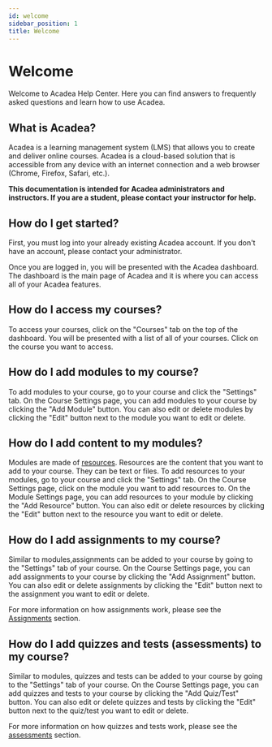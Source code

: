 ```yaml
---
id: welcome
sidebar_position: 1
title: Welcome
---
```

# Welcome

Welcome to Acadea Help Center. Here you can find answers to frequently asked questions and learn how to use Acadea.

## What is Acadea?

Acadea is a learning management system (LMS) that allows you to create and deliver online courses. Acadea is a cloud-based solution that is accessible from any device with an internet connection and a web browser (Chrome, Firefox, Safari, etc.).

**This documentation is intended for Acadea administrators and instructors. If you are a student, please contact your instructor for help.**

## How do I get started?

First, you must log into your already existing Acadea account. If you don't have an account, please contact your administrator.

Once you are logged in, you will be presented with the Acadea dashboard. The dashboard is the main page of Acadea and it is where you can access all of your Acadea features.

## How do I access my courses?

To access your courses, click on the "Courses" tab on the top of the dashboard. You will be presented with a list of all of your courses. Click on the course you want to access.


## How do I add modules to my course?

To add modules to your course, go to your course and click the "Settings" tab. On the Course Settings page, you can add modules to your course by clicking the "Add Module" button. You can also edit or delete modules by clicking the "Edit" button next to the module you want to edit or delete.

## How do I add content to my modules?

Modules are made of [resources](resources). Resources are the content that you want to add to your course. They can be text or files. To add resources to your modules, go to your course and click the "Settings" tab. On the Course Settings page, click on the module you want to add resources to. On the Module Settings page, you can add resources to your module by clicking the "Add Resource" button. You can also edit or delete resources by clicking the "Edit" button next to the resource you want to edit or delete.

## How do I add assignments to my course?

Similar to modules,assignments can be added to your course by going to the "Settings" tab of your course. On the Course Settings page, you can add assignments to your course by clicking the "Add Assignment" button. You can also edit or delete assignments by clicking the "Edit" button next to the assignment you want to edit or delete. 

For more information on how assignments work, please see the [Assignments](assignments) section.

## How do I add quizzes and tests (assessments) to my course?

Similar to modules, quizzes and tests can be added to your course by going to the "Settings" tab of your course. On the Course Settings page, you can add quizzes and tests to your course by clicking the "Add Quiz/Test" button. You can also edit or delete quizzes and tests by clicking the "Edit" button next to the quiz/test you want to edit or delete.

For more information on how quizzes and tests work, please see the [assessments](assessments) section.


